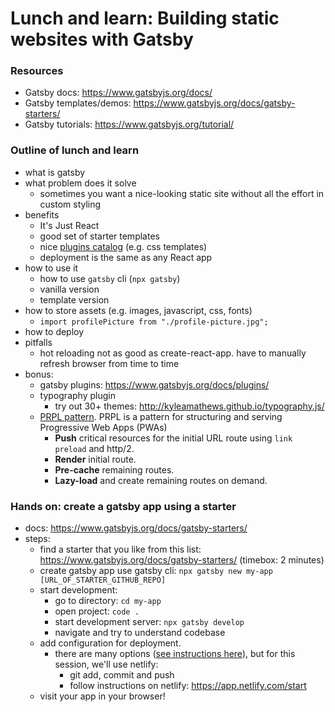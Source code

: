 # Lunch and learn: Building static websites with Gatsby

### Resources
- Gatsby docs: https://www.gatsbyjs.org/docs/
- Gatsby templates/demos: https://www.gatsbyjs.org/docs/gatsby-starters/
- Gatsby tutorials: https://www.gatsbyjs.org/tutorial/

### Outline of lunch and learn
- what is gatsby
- what problem does it solve
  - sometimes you want a nice-looking static site without all the effort in custom styling
- benefits
  - It's Just React
  - good set of starter templates
  - nice [plugins catalog](https://www.gatsbyjs.org/plugins/) (e.g. css templates)
  - deployment is the same as any React app
- how to use it
  - how to use `gatsby` cli (`npx gatsby`)
  - vanilla version
  - template version
- how to store assets (e.g. images, javascript, css, fonts)
  - `import profilePicture from "./profile-picture.jpg";`
- how to deploy 
- pitfalls
  - hot reloading not as good as create-react-app. have to manually refresh browser from time to time
- bonus:
  - gatsby plugins: https://www.gatsbyjs.org/docs/plugins/
  - typography plugin
    - try out 30+ themes: http://kyleamathews.github.io/typography.js/
  - [PRPL pattern](https://www.gatsbyjs.org/docs/prpl-pattern/). PRPL is a pattern for structuring and serving Progressive Web Apps (PWAs)
    - **Push** critical resources for the initial URL route using `link preload` and http/2.
    - **Render** initial route.
    - **Pre-cache** remaining routes.
    - **Lazy-load** and create remaining routes on demand.


### Hands on: create a gatsby app using a starter
  - docs: https://www.gatsbyjs.org/docs/gatsby-starters/
  - steps:
    - find a starter that you like from this list: https://www.gatsbyjs.org/docs/gatsby-starters/ (timebox: 2 minutes)
    - create gatsby app use gatsby cli: `npx gatsby new my-app [URL_OF_STARTER_GITHUB_REPO]`
    - start development:
      - go to directory: `cd my-app`
      - open project: `code .`
      - start development server: `npx gatsby develop`
      - navigate and try to understand codebase
    - add configuration for deployment. 
      - there are many options ([see instructions here](https://www.gatsbyjs.org/docs/deploy-gatsby/)), but for this session, we'll use netlify:
        - git add, commit and push
        - follow instructions on netlify: https://app.netlify.com/start
    - visit your app in your browser!